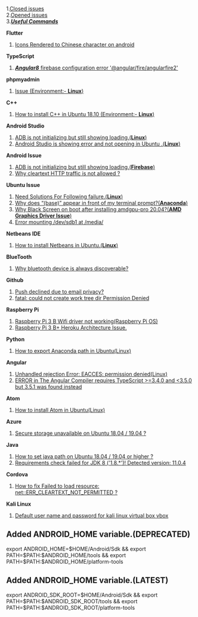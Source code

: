 1.[Closed issues](https://github.com/tango4567/solutions/issues?q=is%3Aissue+is%3Aclosed) <br /> 
2.[Opened issues](https://github.com/tango4567/solutions/issues?q=is%3Aopen+is%3Aissue)  <br /> 
3.***[Useful Commands](https://github.com/tango4567/solutions/blob/master/COMMANDS.md)***  <br /> 

 **Flutter**
 1. [Icons Rendered to Chinese character on android](https://github.com/tango4567/solutions/issues/21 )

**TypeScript**
  1. [***Angular8*** firebase configuration error '@angular/fire/angularfire2'](https://github.com/tango4567/solutions/issues/20)

**phpmyadmin**
  1. [Issue (Environment:- **Linux**)](https://github.com/tango4567/phpmyadmin/issues/1)
  
**C++**
  1. [How to install C++ in Ubuntu 18.10 (Environment:- **Linux**)](https://github.com/tango4567/solutions/issues/2)

**Android Studio**
  1. [ADB is not initializing but still showing loading.(**Linux**)](https://github.com/tango4567/solutions/issues/3)
  2. [Android Studio is showing error and not opening in Ubuntu .(**Linux**)]( https://github.com/tango4567/solutions/issues/22)

 **Android Issue**
 1. [ADB is not initializing but still showing loading.(**Firebase**)](https://github.com/tango4567/solutions/issues/7)
 2. [Why cleartext HTTP traffic is not allowed ?](https://github.com/tango4567/solutions/issues/8)

**Ubuntu Issue**
  1. [Need Solutions For Following failure.(**Linux**)](https://github.com/tango4567/solutions/issues/4)
  2. [Why does “(base)” appear in front of my terminal prompt?(**Anaconda**)](https://github.com/tango4567/solutions/issues/19)
  3. [Why Black Screen on boot after installing amdgpu-pro 20.04?(**AMD Graphics Driver Issue**)](https://github.com/tango4567/solutions/issues/23)
  4. [Error mounting /dev/sdb1 at /media/](https://github.com/tango4567/solutions/issues/26)
 
**Netbeans IDE**
  1. [How to install Netbeans in Ubuntu.(**Linux**)](https://github.com/tango4567/solutions/issues/5)

 **BlueTooth**
 1. [Why bluetooth device is always discoverable?](https://github.com/tango4567/solutions/issues/6)

 **Github**
 1. [Push declined due to email privacy?](https://github.com/tango4567/solutions/issues/9)
 2. [fatal: could not create work tree dir Permission Denied](https://github.com/cli/cli/discussions/3300)

 **Raspberry Pi**
 1. [Raspberry Pi 3 B Wifi driver not working(Raspberry Pi OS)](https://github.com/tango4567/solutions/issues/25)
 2. [Raspberry Pi 3 B+ Heroku Architecture Issue.](https://github.com/tango4567/solutions/issues/32)   
 
 **Python**
 1. [How to export Anaconda path in Ubuntu(Linux)](https://github.com/tango4567/solutions/issues/11)

**Angular** 
 1. [Unhandled rejection Error: EACCES: permission denied(Linux)](https://github.com/tango4567/solutions/issues/12)
 2. [ERROR in The Angular Compiler requires TypeScript >=3.4.0 and <3.5.0 but 3.5.1 was found instead](https://github.com/tango4567/solutions/issues/16)
   
**Atom**
 1. [How to install Atom in Ubuntu(Linux)](https://github.com/tango4567/solutions/issues/13)   
      
**Azure**
 1. [Secure storage unavailable on Ubuntu 18.04 / 19.04 ?](https://github.com/Microsoft/Git-Credential-Manager-for-Mac-and-Linux/issues/115#issuecomment-490196465)
  
 **Java**
 1. [How to set java path  on Ubuntu 18.04 / 19.04 or higher ?](https://github.com/tango4567/solutions/issues/15)
 2. [Requirements check failed for JDK 8 ('1.8.*')! Detected version: 11.0.4](https://github.com/tango4567/solutions/issues/17)
      
 **Cordova**
 1. [How to fix Failed to load resource: net::ERR_CLEARTEXT_NOT_PERMITTED  ?](https://github.com/tango4567/solutions/issues/18)  
  
 **Kali Linux**
 1. [Default user name and password for kali linux virtual box vbox](https://github.com/tango4567/solutions/issues/30)  
  
## Added ANDROID_HOME variable.(DEPRECATED)
  export ANDROID_HOME=$HOME/Android/Sdk && export PATH=$PATH:$ANDROID_HOME/tools && export PATH=$PATH:$ANDROID_HOME/platform-tools
  
  ## Added ANDROID_HOME variable.(LATEST)
  export ANDROID_SDK_ROOT=$HOME/Android/Sdk && export PATH=$PATH:$ANDROID_SDK_ROOT/tools && export PATH=$PATH:$ANDROID_SDK_ROOT/platform-tools
